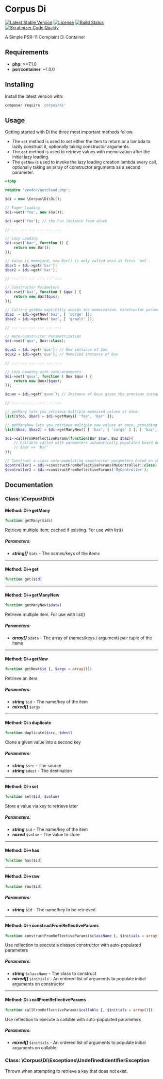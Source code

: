 # Corpus Di

[![Latest Stable Version](https://poser.pugx.org/corpus/di/version)](https://packagist.org/packages/corpus/di)
[![License](https://poser.pugx.org/corpus/di/license)](https://packagist.org/packages/corpus/di)
[![Build Status](https://travis-ci.org/CorpusPHP/Di.svg?branch=master)](https://travis-ci.org/CorpusPHP/Di)
[![Scrutinizer Code Quality](https://scrutinizer-ci.com/g/CorpusPHP/Di/badges/quality-score.png?b=master)](https://scrutinizer-ci.com/g/CorpusPHP/Di)


A Simple PSR-11 Complaint Di Container

## Requirements

- **php**: >=7.1.0
- **psr/container**: ~1.0.0

## Installing

Install the latest version with:

```bash
composer require 'corpus/di'
```

## Usage

Getting started with Di the three most important methods follow.
- The `set` method is used to set either the item to return or a lambda to lazily construct it, optionally taking constructor arguments.
- The `get` method is used to retrieve values with memoization after the initial lazy loading.
- The `getNew` is used to invoke the lazy loading creation lambda every call, optionally taking an array of constructor arguments as a second parameter.

```php
<?php

require 'vendor/autoload.php';

$di = new \Corpus\Di\Di();

// Eager Loading
$di->set('foo', new Foo());

$di->get('foo'); // the Foo instance from above

// --- --- --- --- --- ---

// Lazy Loading
$di->set('bar', function () {
	return new Bar();
});

// Value is memoized, new Bar() is only called once at first `get`.
$bar1 = $di->get('bar');
$bar2 = $di->get('bar');

// --- --- --- --- --- ---

// Constructor Parameters
$di->set('baz', function ( $qux ) {
	return new Baz($qux);
});

// Calling getNew explicitly avoids the memoization. Constructor params passed as array.
$baz  = $di->getNew('baz', [ 'corge' ]);
$baz2 = $di->getNew('baz', [ 'grault' ]);

// --- --- --- --- --- ---

// Auto-Constructor Parametrization
$di->set('qux', Qux::class);

$qux1 = $di->get('qux'); // New instance of Qux
$qux2 = $di->get('qux'); // Memoized instance of Qux

// --- --- --- --- --- ---

// Lazy Loading with auto-arguments.
$di->set('quux', function ( Qux $qux ) {
	return new Quux($qux);
});

$quux = $di->get('quux'); // Instance of Quux given the previous instance of Qux automatically

// --- --- --- --- --- ---

// getMany lets you retrieve multiple memoized values at once.
list($foo, $bar) = $di->getMany([ 'foo', 'bar' ]);

// getManyNew lets you retrieve multiple new values at once, providing for arguments.
list($baz, $baz2) = $di->getManyNew([ [ 'baz', [ 'corge' ] ], [ 'baz', [ 'grault' ] ] ]);

$di->callFromReflectiveParams(function(Bar $bar, Baz $baz){
	// Callable called with parameters automatically populated based on their name
	// $bar => 'bar'
});

// Construct a class auto-populating constructor parameters based on their name
$controller1 = $di->constructFromReflectiveParams(MyController::class);
$controller2 = $di->constructFromReflectiveParams('MyController');

```

## Documentation

### Class: \Corpus\Di\Di

#### Method: Di->getMany

```php
function getMany($ids)
```

Retrieve multiple item; cached if existing. For use with list()

##### Parameters:

- ***string[]*** `$ids` - The names/keys of the items

---

#### Method: Di->get

```php
function get($id)
```

---

#### Method: Di->getManyNew

```php
function getManyNew($data)
```

Retrieve multiple item. For use with list()

##### Parameters:

- ***array[]*** `$data` - The array of (names/keys / argument) pair tuple of the items

---

#### Method: Di->getNew

```php
function getNew($id [, $args = array()])
```

Retrieve an item

##### Parameters:

- ***string*** `$id` - The name/key of the item
- ***mixed[]*** `$args`

---

#### Method: Di->duplicate

```php
function duplicate($src, $dest)
```

Clone a given value into a second key

##### Parameters:

- ***string*** `$src` - The source
- ***string*** `$dest` - The destination

---

#### Method: Di->set

```php
function set($id, $value)
```

Store a value via key to retrieve later

##### Parameters:

- ***string*** `$id` - The name/key of the item
- ***mixed*** `$value` - The value to store

---

#### Method: Di->has

```php
function has($id)
```

---

#### Method: Di->raw

```php
function raw($id)
```

##### Parameters:

- ***string*** `$id` - The name/key to be retrieved

---

#### Method: Di->constructFromReflectiveParams

```php
function constructFromReflectiveParams($className [, $initials = array()])
```

Use reflection to execute a classes constructor with auto-populated parameters

##### Parameters:

- ***string*** `$className` - The class to construct
- ***mixed[]*** `$initials` - An ordered list of arguments to populate initial arguments on constructor

---

#### Method: Di->callFromReflectiveParams

```php
function callFromReflectiveParams($callable [, $initials = array()])
```

Use reflection to execute a callable with auto-populated parameters

##### Parameters:

- ***mixed[]*** `$initials` - An ordered list of arguments to populate initial arguments on callable

### Class: \Corpus\Di\Exceptions\UndefinedIdentifierException

Thrown when attempting to retrieve a key that does not exist.